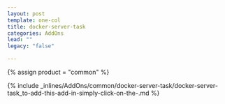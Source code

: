 ```yaml
---
layout: post
template: one-col
title: docker-server-task
categories: AddOns
lead: ""
legacy: "false"

---
```

{% assign product = "common" %}

{% include _inlines/AddOns/common/docker-server-task/docker-server-task_to-add-this-add-in-simply-click-on-the-.md %}
